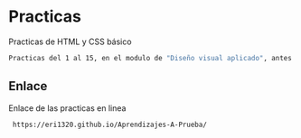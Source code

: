 # Practicas

Practicas de HTML y CSS básico

```bash
Practicas del 1 al 15, en el modulo de "Diseño visual aplicado", antes del módulo de "Diseño web responsivo"
```

## Enlace

Enlace de las practicas en linea

```bash
 https://eri1320.github.io/Aprendizajes-A-Prueba/
```
